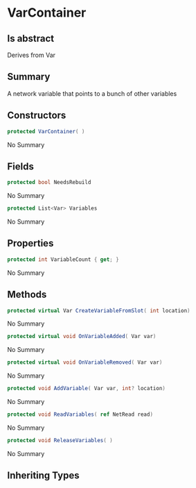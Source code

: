 # VarContainer

## Is abstract
Derives from Var

## Summary

A network variable that points to a bunch of other variables
## Constructors

```c#
protected VarContainer( ) 
```
No Summary
## Fields

```c#
protected bool NeedsRebuild
```
No Summary
```c#
protected List<Var> Variables
```
No Summary
## Properties

```c#
protected int VariableCount { get; } 
```
No Summary
## Methods

```c#
protected virtual Var CreateVariableFromSlot( int location) 
```
No Summary
```c#
protected virtual void OnVariableAdded( Var var) 
```
No Summary
```c#
protected virtual void OnVariableRemoved( Var var) 
```
No Summary
```c#
protected void AddVariable( Var var, int? location) 
```
No Summary
```c#
protected void ReadVariables( ref NetRead read) 
```
No Summary
```c#
protected void ReleaseVariables( ) 
```
No Summary
## Inheriting Types

